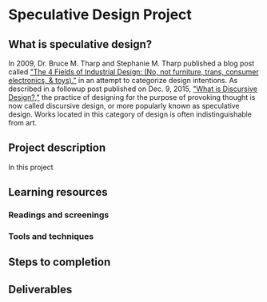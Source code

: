 # Speculative Design Project
## What is speculative design?
In 2009, Dr. Bruce M. Tharp and Stephanie M. Tharp published a blog post called ["The 4 Fields of Industrial Design: (No, not furniture, trans, consumer electronics, & toys)."](http://www.core77.com/posts/12232/the-4-fields-of-industrial-design-no-not-furniture-trans-consumer-electronics-toys-by-bruce-m-tharp-and-stephanie-m-tharp-12232) in an attempt to categorize design intentions. As described in a followup post published on Dec. 9, 2015, ["What is Discursive Design?,"](http://www.core77.com/posts/41991/What-is-Discursive-Design) the practice of designing for the purpose of provoking thought is now called discursive design, or more popularly known as speculative design. Works located in this category of design is often indistinguishable from art.

## Project description
In this project
## Learning resources
### Readings and screenings
### Tools and techniques
## Steps to completion
## Deliverables